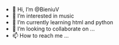 - 👋 Hi, I’m @BieniuV
- 👀 I’m interested in music
- 🌱 I’m currently learning html and python
- 💞️ I’m looking to collaborate on ...
- 📫 How to reach me ...

<!---
BieniuV/BieniuV is a ✨ special ✨ repository because its `README.md` (this file) appears on your GitHub profile.
You can click the Preview link to take a look at your changes.
--->
